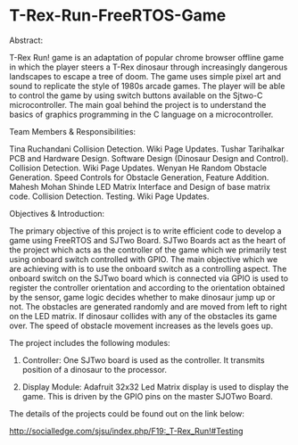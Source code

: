 # T-Rex-Run-FreeRTOS-Game

Abstract:

T-Rex Run! game is an adaptation of popular chrome browser offline game in which the player steers a T-Rex dinosaur through increasingly dangerous landscapes to escape a tree of doom. The game uses simple pixel art and sound to replicate the style of 1980s arcade games. The player will be able to control the game by using switch buttons available on the Sjtwo-C microcontroller. The main goal behind the project is to understand the basics of graphics programming in the C language on a microcontroller.

Team Members & Responsibilities:
  
  Tina Ruchandani
     Collision Detection.
     Wiki Page Updates.
  Tushar Tarihalkar
     PCB and Hardware Design.
     Software Design (Dinosaur Design and Control).
     Collision Detection.
     Wiki Page Updates.
  Wenyan He
     Random Obstacle Generation.
     Speed Controls for Obstacle Generation, Feature Addition.
  Mahesh Mohan Shinde
     LED Matrix Interface and Design of base matrix code.
     Collision Detection.
     Testing.
     Wiki Page Updates.

Objectives & Introduction:

The primary objective of this project is to write efficient code to develop a game using FreeRTOS and SJTwo Board. SJTwo Boards act as the heart of the project which acts as the controller of the game which we primarily test using onboard switch controlled with GPIO. The main objective which we are achieving with is to use the onboard switch as a controlling aspect. The onboard switch on the SJTwo board which is connected via GPIO is used to register the controller orientation and according to the orientation obtained by the sensor, game logic decides whether to make dinosaur jump up or not. The obstacles are generated randomly and are moved from left to right on the LED matrix. If dinosaur collides with any of the obstacles its game over. The speed of obstacle movement increases as the levels goes up.

The project includes the following modules:

1. Controller: One SJTwo board is used as the controller. It transmits position of a dinosaur to the processor.

2. Display Module: Adafruit 32x32 Led Matrix display is used to display the game. This is driven by the GPIO pins on the master SJOTwo Board.

The details of the projects could be found out on the link below:

http://socialledge.com/sjsu/index.php/F19:_T-Rex_Run!#Testing

